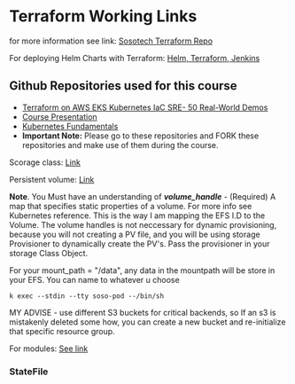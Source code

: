 # Terraform Working Links
for more information see link: [Sosotech Terraform Repo](https://github.com/sosotechnologies/soso-terraform)

For deploying Helm Charts with Terraform: [Helm, Terraform, Jenkins](https://github.com/sosotechnologies/terraform-helm-jenkins)


## Github Repositories used for this course
- [Terraform on AWS EKS Kubernetes IaC SRE- 50 Real-World Demos](https://github.com/stacksimplify/terraform-on-aws-eks)
- [Course Presentation](https://github.com/stacksimplify/terraform-on-aws-eks/tree/main/course-presentation)
- [Kubernetes Fundamentals](https://github.com/stacksimplify/kubernetes-fundamentals)
- **Important Note:** Please go to these repositories and FORK these repositories and make use of them during the course.


Scorage class: [Link](https://registry.terraform.io/providers/hashicorp/kubernetes/latest/docs/resources/storage_class_v1)

Persistent volume: [Link](https://registry.terraform.io/providers/hashicorp/kubernetes/latest/docs/resources/persistent_volume)

   **Note**. You Must have an understanding of ***volume_handle*** - (Required) A map that specifies static properties of a volume. For more info see Kubernetes reference. This is the way I am mapping the EFS I.D  to the Volume.
   The volume handles is not neccessary for dynamic provisioning, because you will not creating a PV file, and you will be using storage Provisioner to dynamically create the PV's. Pass the provisioner in your storage Class Object.

For your mount_path = "/data", any data in the mountpath will be store in your EFS. You can name to whatever u choose

```k exec --stdin --tty soso-pod --/bin/sh```

MY ADVISE - use different S3 buckets for critical backends, so If an s3 is mistakenly deleted some how, you can create a new bucket and re-initialize that specific resource group.

For modules: [See link](https://www.bogotobogo.com/DevOps/Terraform/Terraform-modules.php)

### StateFile
```terraform state list